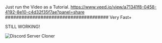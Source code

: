 Just run the Video as a Tutorial.
https://www.veed.io/view/a71341f8-0458-4192-8e10-c4d32f35f7ae?panel=share
######################################
Very Fast+

STILL WORKING!

![Discord Server Cloner](https://user-images.githubusercontent.com/81118920/202926884-b2ce7996-6491-4491-8708-e5a549ab75d1.png)
